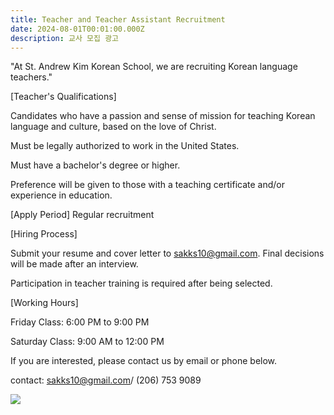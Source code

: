 ```yaml
---
title: Teacher and Teacher Assistant Recruitment
date: 2024-08-01T00:01:00.000Z
description: 교사 모집 광고
---
```

"At St. Andrew Kim Korean School, we are recruiting Korean language teachers."

\[Teacher's Qualifications]

Candidates who have a passion and sense of mission for teaching Korean language and culture, based on the love of Christ.

Must be legally authorized to work in the United States.

Must have a bachelor's degree or higher.

Preference will be given to those with a teaching certificate and/or experience in education.

\[Apply Period] Regular recruitment

\[Hiring Process]

Submit your resume and cover letter to sakks10@gmail.com. Final decisions will be made after an interview.

Participation in teacher training is required after being selected.



\[Working Hours]

Friday Class: 6:00 PM to 9:00 PM

Saturday Class: 9:00 AM to 12:00 PM

If you are interested, please contact us by email or phone below.



 contact: sakks10@gmail.com/ (206) 753 9089 

![](/img/교사-및-보조교사-모집광고-포스터.png)

